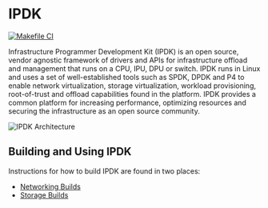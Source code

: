 # IPDK

[![Makefile CI](https://github.com/ipdk-io/ipdk/actions/workflows/makefile.yml/badge.svg)](https://github.com/ipdk-io/ipdk/actions/workflows/makefile.yml)

Infrastructure Programmer Development Kit (IPDK) is an open source, vendor
agnostic framework of drivers and APIs for infrastructure offload and
management that runs on a CPU, IPU, DPU or switch. IPDK runs in Linux and uses
a set of well-established tools such as SPDK, DPDK and P4 to enable network
virtualization, storage virtualization, workload provisioning, root-of-trust
and offload capabilities found in the platform. IPDK provides a common platform
for increasing performance, optimizing resources and securing the
infrastructure as an open source community.

![IPDK Architecture](https://github.com/ipdk-io/ipdk-io.github.io/blob/main/img/ipdk-icons-white.png)

## Building and Using IPDK

Instructions for how to build IPDK are found in two places:

* [Networking Builds](build/networking/README.md)
* [Storage Builds](build/storage/README.md)
